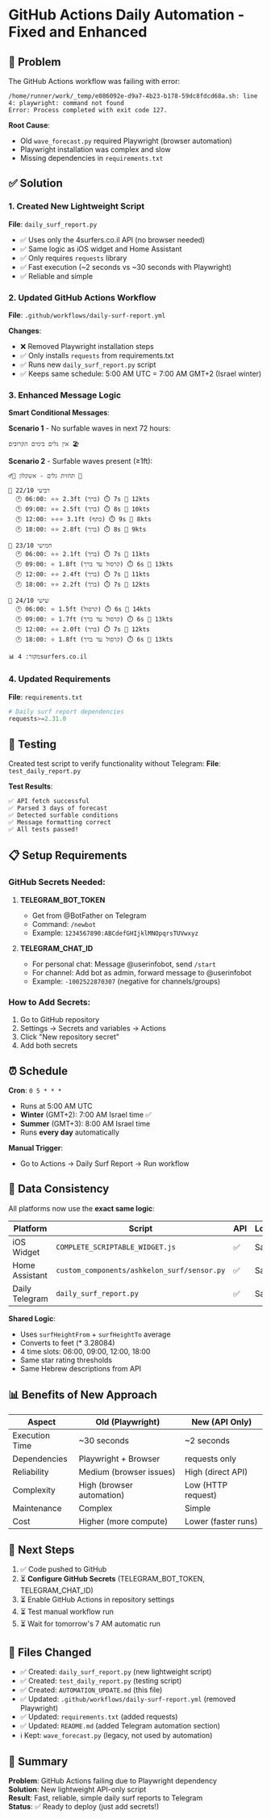 # GitHub Actions Daily Automation - Fixed and Enhanced

## 🐛 Problem
The GitHub Actions workflow was failing with error:
```
/home/runner/work/_temp/e086092e-d9a7-4b23-b178-59dc8fdcd68a.sh: line 4: playwright: command not found
Error: Process completed with exit code 127.
```

**Root Cause**: 
- Old `wave_forecast.py` required Playwright (browser automation)
- Playwright installation was complex and slow
- Missing dependencies in `requirements.txt`

## ✅ Solution

### 1. Created New Lightweight Script
**File**: `daily_surf_report.py`
- ✅ Uses only the 4surfers.co.il API (no browser needed)
- ✅ Same logic as iOS widget and Home Assistant
- ✅ Only requires `requests` library
- ✅ Fast execution (~2 seconds vs ~30 seconds with Playwright)
- ✅ Reliable and simple

### 2. Updated GitHub Actions Workflow
**File**: `.github/workflows/daily-surf-report.yml`

**Changes**:
- ❌ Removed Playwright installation steps
- ✅ Only installs `requests` from requirements.txt
- ✅ Runs new `daily_surf_report.py` script
- ✅ Keeps same schedule: 5:00 AM UTC = 7:00 AM GMT+2 (Israel winter)

### 3. Enhanced Message Logic
**Smart Conditional Messages**:

**Scenario 1** - No surfable waves in next 72 hours:
```
אין גלים בימים הקרובים 🏖️
```

**Scenario 2** - Surfable waves present (≥1ft):
```
🏄‍♂️ תחזית גלים - אשקלון 🌊

📅 רביעי 22/10
  🕐 06:00: ⭐⭐ 2.3ft (ברך) ⏱️ 7s 💨 12kts
  🕐 09:00: ⭐⭐ 2.5ft (ברך) ⏱️ 8s 💨 10kts
  🕐 12:00: ⭐⭐⭐ 3.1ft (כתף) ⏱️ 9s 💨 8kts
  🕐 18:00: ⭐⭐ 2.8ft (ברך) ⏱️ 8s 💨 9kts

📅 חמישי 23/10
  🕐 06:00: ⭐⭐ 2.1ft (ברך) ⏱️ 7s 💨 11kts
  🕐 09:00: ⭐ 1.8ft (קרסול עד ברך) ⏱️ 6s 💨 13kts
  🕐 12:00: ⭐⭐ 2.4ft (ברך) ⏱️ 7s 💨 11kts
  🕐 18:00: ⭐⭐ 2.2ft (ברך) ⏱️ 7s 💨 12kts

📅 שישי 24/10
  🕐 06:00: ⭐ 1.5ft (קרסול) ⏱️ 6s 💨 14kts
  🕐 09:00: ⭐ 1.7ft (קרסול עד ברך) ⏱️ 6s 💨 13kts
  🕐 12:00: ⭐⭐ 2.0ft (ברך) ⏱️ 7s 💨 12kts
  🕐 18:00: ⭐ 1.8ft (קרסול עד ברך) ⏱️ 6s 💨 13kts

📊 מקור: 4surfers.co.il
```

### 4. Updated Requirements
**File**: `requirements.txt`
```python
# Daily surf report dependencies
requests>=2.31.0
```

## 🧪 Testing

Created test script to verify functionality without Telegram:
**File**: `test_daily_report.py`

**Test Results**:
```
✅ API fetch successful
✅ Parsed 3 days of forecast
✅ Detected surfable conditions
✅ Message formatting correct
✅ All tests passed!
```

## 📋 Setup Requirements

### GitHub Secrets Needed:
1. **TELEGRAM_BOT_TOKEN**
   - Get from @BotFather on Telegram
   - Command: `/newbot`
   - Example: `1234567890:ABCdefGHIjklMNOpqrsTUVwxyz`

2. **TELEGRAM_CHAT_ID** 
   - For personal chat: Message @userinfobot, send `/start`
   - For channel: Add bot as admin, forward message to @userinfobot
   - Example: `-1002522870307` (negative for channels/groups)

### How to Add Secrets:
1. Go to GitHub repository
2. Settings → Secrets and variables → Actions
3. Click "New repository secret"
4. Add both secrets

## ⏰ Schedule

**Cron**: `0 5 * * *`
- Runs at 5:00 AM UTC
- **Winter** (GMT+2): 7:00 AM Israel time ✅
- **Summer** (GMT+3): 8:00 AM Israel time
- Runs **every day** automatically

**Manual Trigger**: 
- Go to Actions → Daily Surf Report → Run workflow

## 🔄 Data Consistency

All platforms now use the **exact same logic**:

| Platform | Script | API | Logic |
|----------|--------|-----|-------|
| iOS Widget | `COMPLETE_SCRIPTABLE_WIDGET.js` | ✅ | Same |
| Home Assistant | `custom_components/ashkelon_surf/sensor.py` | ✅ | Same |
| Daily Telegram | `daily_surf_report.py` | ✅ | Same |

**Shared Logic**:
- Uses `surfHeightFrom` + `surfHeightTo` average
- Converts to feet (* 3.28084)
- 4 time slots: 06:00, 09:00, 12:00, 18:00
- Same star rating thresholds
- Same Hebrew descriptions from API

## 📊 Benefits of New Approach

| Aspect | Old (Playwright) | New (API Only) |
|--------|-----------------|----------------|
| Execution Time | ~30 seconds | ~2 seconds |
| Dependencies | Playwright + Browser | requests only |
| Reliability | Medium (browser issues) | High (direct API) |
| Complexity | High (browser automation) | Low (HTTP request) |
| Maintenance | Complex | Simple |
| Cost | Higher (more compute) | Lower (faster runs) |

## 🚀 Next Steps

1. ✅ Code pushed to GitHub
2. ⏳ **Configure GitHub Secrets** (TELEGRAM_BOT_TOKEN, TELEGRAM_CHAT_ID)
3. ⏳ Enable GitHub Actions in repository settings
4. ⏳ Test manual workflow run
5. ⏳ Wait for tomorrow's 7 AM automatic run

## 📝 Files Changed

- ✅ Created: `daily_surf_report.py` (new lightweight script)
- ✅ Created: `test_daily_report.py` (testing script)
- ✅ Created: `AUTOMATION_UPDATE.md` (this file)
- ✅ Updated: `.github/workflows/daily-surf-report.yml` (removed Playwright)
- ✅ Updated: `requirements.txt` (added requests)
- ✅ Updated: `README.md` (added Telegram automation section)
- ℹ️ Kept: `wave_forecast.py` (legacy, not used by automation)

## 🎯 Summary

**Problem**: GitHub Actions failing due to Playwright dependency  
**Solution**: New lightweight API-only script  
**Result**: Fast, reliable, simple daily surf reports to Telegram  
**Status**: ✅ Ready to deploy (just add secrets!)
